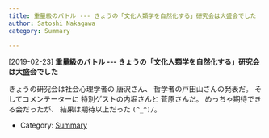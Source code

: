 ```yaml
---
title: 重量級のバトル --- きょうの「文化人類学を自然化する」研究会は大盛会でした
author: Satoshi Nakagawa
category: Summary

---
```


[2019-02-23] **重量級のバトル --- きょうの「文化人類学を自然化する」研究会は大盛会でした** 

 きょうの研究会は社会心理学者の
唐沢さん、
哲学者の戸田山さんの発表だ。
そしてコメンテーターに
特別ゲストの内堀さんと
菅原さんだ。
めっちゃ期待できる会だったが、
結果は期待以上だった `(^_^)/`。

- Category: [Summary](https://merapano.github.io/categories.html#Summary)

